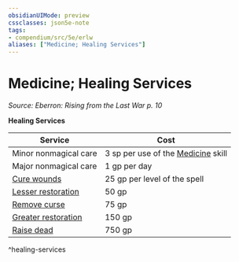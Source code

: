 ```yaml
---
obsidianUIMode: preview
cssclasses: json5e-note
tags:
- compendium/src/5e/erlw
aliases: ["Medicine; Healing Services"]
---
```

# Medicine; Healing Services
*Source: Eberron: Rising from the Last War p. 10* 

**Healing Services**

| Service | Cost |
|---------|------|
| Minor nonmagical care | 3 sp per use of the [Medicine](2-Mechanics/CLI/rules/skills.md#Medicine) skill |
| Major nonmagical care | 1 gp per day |
| [Cure wounds](2-Mechanics/CLI/spells/cure-wounds.md) | 25 gp per level of the spell |
| [Lesser restoration](2-Mechanics/CLI/spells/lesser-restoration.md) | 50 gp |
| [Remove curse](2-Mechanics/CLI/spells/remove-curse.md) | 75 gp |
| [Greater restoration](2-Mechanics/CLI/spells/greater-restoration.md) | 150 gp |
| [Raise dead](2-Mechanics/CLI/spells/raise-dead.md) | 750 gp |
^healing-services